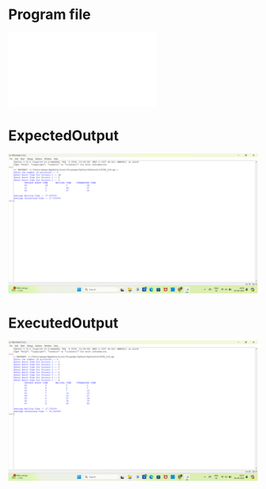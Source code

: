 # Program file
![FCFS_506](FCFS_506.py)

# ExpectedOutput
![ExpectedOutput](ExpectedOutput.png)

# ExecutedOutput
![ExecuitedOutput](ExecutedOutput.png)
